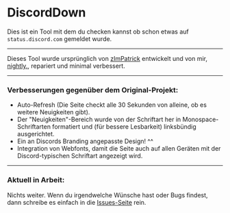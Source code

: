 # DiscordDown

Dies ist ein Tool mit dem du checken kannst ob schon etwas auf `status.discord.com` gemeldet wurde.

---

Dieses Tool wurde ursprünglich von [zImPatrick](https://github.com/zImPatrick) entwickelt und von mir, [nightly.](https://twitter.com/nightlyonie), repariert und minimal verbessert.

---

### Verbesserungen gegenüber dem Original-Projekt:

- Auto-Refresh (Die Seite checkt alle 30 Sekunden von alleine, ob es weitere Neuigkeiten gibt).
- Der "Neuigkeiten"-Bereich wurde von der Schriftart her in Monospace-Schriftarten formatiert und (für bessere Lesbarkeit) linksbündig ausgerichtet.
- Ein an Discords Branding angepasste Design! ^^
- Integration von Webfonts, damit die Seite auch auf allen Geräten mit der Discord-typischen Schriftart angezeigt wird.

---

### Aktuell in Arbeit:

Nichts weiter. Wenn du irgendwelche Wünsche hast oder Bugs findest, dann schreibe es einfach in die [Issues-Seite](https://github.com/nightlyyyyy/DiscordDown/issues) rein.
